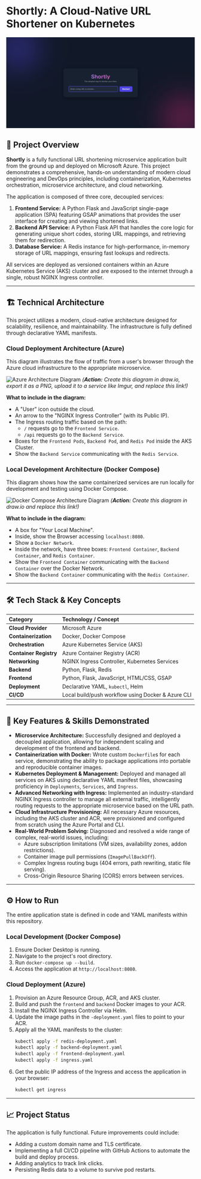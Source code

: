 # Shortly: A Cloud-Native URL Shortener on Kubernetes

![Shortly Application Screenshot](shortly_main.jpg)

## 🚀 Project Overview

**Shortly** is a fully functional URL shortening microservice application built from the ground up and deployed on Microsoft Azure. This project demonstrates a comprehensive, hands-on understanding of modern cloud engineering and DevOps principles, including containerization, Kubernetes orchestration, microservice architecture, and cloud networking.

The application is composed of three core, decoupled services:
1.  **Frontend Service:** A Python Flask and JavaScript single-page application (SPA) featuring GSAP animations that provides the user interface for creating and viewing shortened links.
2.  **Backend API Service:** A Python Flask API that handles the core logic for generating unique short codes, storing URL mappings, and retrieving them for redirection.
3.  **Database Service:** A Redis instance for high-performance, in-memory storage of URL mappings, ensuring fast lookups and redirects.

All services are deployed as versioned containers within an Azure Kubernetes Service (AKS) cluster and are exposed to the internet through a single, robust NGINX Ingress controller.

---

## 🏗️ Technical Architecture

This project utilizes a modern, cloud-native architecture designed for scalability, resilience, and maintainability. The infrastructure is fully defined through declarative YAML manifests.

### Cloud Deployment Architecture (Azure)

This diagram illustrates the flow of traffic from a user's browser through the Azure cloud infrastructure to the appropriate microservice.

![Azure Architecture Diagram](https://i.imgur.com/your-azure-diagram.png)
*(**Action:** Create this diagram in draw.io, export it as a PNG, upload it to a service like Imgur, and replace this link!)*

**What to include in the diagram:**
* A "User" icon outside the cloud.
* An arrow to the "NGINX Ingress Controller" (with its Public IP).
* The Ingress routing traffic based on the path:
    * `/` requests go to the `Frontend Service`.
    * `/api` requests go to the `Backend Service`.
* Boxes for the `Frontend Pods`, `Backend Pod`, and `Redis Pod` inside the AKS Cluster.
* Show the `Backend Service` communicating with the `Redis Service`.

### Local Development Architecture (Docker Compose)

This diagram shows how the same containerized services are run locally for development and testing using Docker Compose.

![Docker Compose Architecture Diagram](https://i.imgur.com/your-docker-compose-diagram.png)
*(**Action:** Create this diagram in draw.io and replace this link!)*

**What to include in the diagram:**
* A box for "Your Local Machine".
* Inside, show the Browser accessing `localhost:8080`.
* Show a `Docker Network`.
* Inside the network, have three boxes: `Frontend Container`, `Backend Container`, and `Redis Container`.
* Show the `Frontend Container` communicating with the `Backend Container` over the Docker Network.
* Show the `Backend Container` communicating with the `Redis Container`.

---

## 🛠️ Tech Stack & Key Concepts

| Category | Technology / Concept |
| :--- | :--- |
| **Cloud Provider** | Microsoft Azure |
| **Containerization** | Docker, Docker Compose |
| **Orchestration** | Azure Kubernetes Service (AKS) |
| **Container Registry** | Azure Container Registry (ACR) |
| **Networking** | NGINX Ingress Controller, Kubernetes Services |
| **Backend** | Python, Flask, Redis |
| **Frontend** | Python, Flask, JavaScript, HTML/CSS, GSAP |
| **Deployment** | Declarative YAML, `kubectl`, Helm |
| **CI/CD** | Local build/push workflow using Docker & Azure CLI |

---

## 🌟 Key Features & Skills Demonstrated

* **Microservice Architecture:** Successfully designed and deployed a decoupled application, allowing for independent scaling and development of the frontend and backend.
* **Containerization with Docker:** Wrote custom `Dockerfile`s for each service, demonstrating the ability to package applications into portable and reproducible container images.
* **Kubernetes Deployment & Management:** Deployed and managed all services on AKS using declarative YAML manifest files, showcasing proficiency in `Deployments`, `Services`, and `Ingress`.
* **Advanced Networking with Ingress:** Implemented an industry-standard NGINX Ingress controller to manage all external traffic, intelligently routing requests to the appropriate microservice based on the URL path.
* **Cloud Infrastructure Provisioning:** All necessary Azure resources, including the AKS cluster and ACR, were provisioned and configured from scratch using the Azure Portal and CLI.
* **Real-World Problem Solving:** Diagnosed and resolved a wide range of complex, real-world issues, including:
    * Azure subscription limitations (VM sizes, availability zones, addon restrictions).
    * Container image pull permissions (`ImagePullBackOff`).
    * Complex Ingress routing bugs (404 errors, path rewriting, static file serving).
    * Cross-Origin Resource Sharing (CORS) errors between services.

---

## ⚙️ How to Run

The entire application state is defined in code and YAML manifests within this repository.

### Local Development (Docker Compose)
1.  Ensure Docker Desktop is running.
2.  Navigate to the project's root directory.
3.  Run `docker-compose up --build`.
4.  Access the application at `http://localhost:8080`.

### Cloud Deployment (Azure)
1.  Provision an Azure Resource Group, ACR, and AKS cluster.
2.  Build and push the `frontend` and `backend` Docker images to your ACR.
3.  Install the NGINX Ingress Controller via Helm.
4.  Update the image paths in the `-deployment.yaml` files to point to your ACR.
5.  Apply all the YAML manifests to the cluster:
    ```bash
    kubectl apply -f redis-deployment.yaml
    kubectl apply -f backend-deployment.yaml
    kubectl apply -f frontend-deployment.yaml
    kubectl apply -f ingress.yaml
    ```
6.  Get the public IP address of the Ingress and access the application in your browser:
    ```bash
    kubectl get ingress
    ```

---

## 📈 Project Status

The application is fully functional. Future improvements could include:
* Adding a custom domain name and TLS certificate.
* Implementing a full CI/CD pipeline with GitHub Actions to automate the build and deploy process.
* Adding analytics to track link clicks.
* Persisting Redis data to a volume to survive pod restarts.
